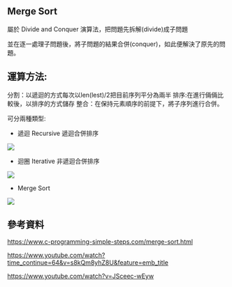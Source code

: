 ## Merge Sort

屬於 Divide and Conquer 演算法，把問題先拆解(divide)成子問題

並在逐一處理子問題後，將子問題的結果合併(conquer)，如此便解決了原先的問題。

## 運算方法: 
 分割：以遞迴的方式每次以len(lest)/2把目前序列平分為兩半
 排序:在進行倆倆比較後，以排序的方式儲存
 整合：在保持元素順序的前提下，將子序列進行合併。
 
可分兩種類型: 
 - 遞迴 Recursive 遞迴合併排序
 
 ![](https://imgur.com/u03Ksfh.jpg)

 - 迴圈 Iterative 非遞迴合併排序
 
 ![](https://imgur.com/OboJQEU.jpg)

 - Merge Sort
  
 ![](https://imgur.com/DknXZQA.jpg)

## 參考資料

https://www.c-programming-simple-steps.com/merge-sort.html

https://www.youtube.com/watch?time_continue=64&v=s8kQm8yhZ8U&feature=emb_title

https://www.youtube.com/watch?v=JSceec-wEyw
